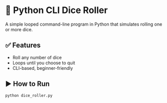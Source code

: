 # 🎲 Python CLI Dice Roller

A simple looped command-line program in Python that simulates rolling one or more dice.

## ✅ Features
- Roll any number of dice
- Loops until you choose to quit
- CLI-based, beginner-friendly

## ▶️ How to Run

```bash
python dice_roller.py
